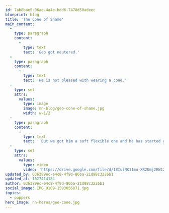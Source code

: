 ```yaml
---
id: 7ab8bae5-06ae-4a4e-bdd6-7478d50adeec
blueprint: blog
title: 'The Cone of Shame'
main_content:
  -
    type: paragraph
    content:
      -
        type: text
        text: 'Geo got neutered.'
  -
    type: paragraph
    content:
      -
        type: text
        text: 'He is not pleased with wearing a cone.'
  -
    type: set
    attrs:
      values:
        type: image
        image: nn-blog/geo-cone-of-shame.jpg
        width: w-1/2
  -
    type: paragraph
    content:
      -
        type: text
        text: ' But we got him a soft flexible one and he has started getting used to it'
  -
    type: set
    attrs:
      values:
        type: video
        video: 'https://drive.google.com/file/d/18IulNK11mu-XR2Umj2RW121sp7IxAIXb/preview'
updated_by: 036389ec-e4c8-4f9d-86ba-21d98c3226b1
updated_at: 1627414184
author: 036389ec-e4c8-4f9d-86ba-21d98c3226b1
social_image: IMG_0109-1593056871.jpg
topics:
  - puppers
hero_image: nn-heros/geo-cone.jpg
---
```

